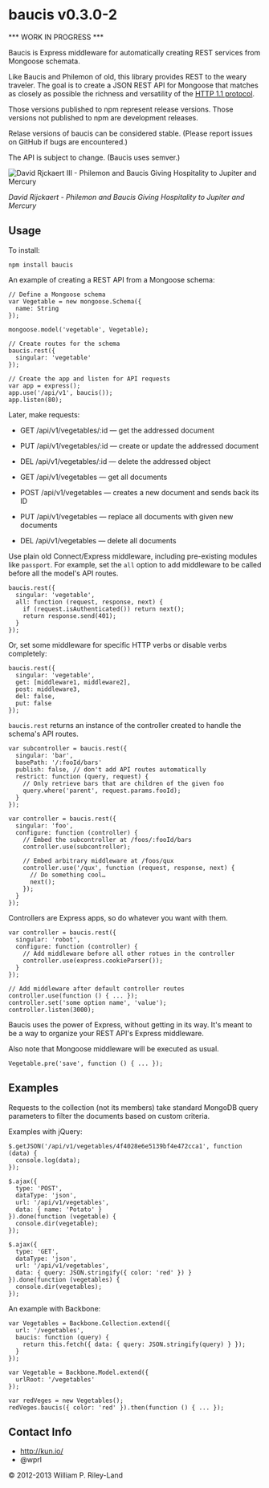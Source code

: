 baucis v0.3.0-2
===============

*** WORK IN PROGRESS ***

Baucis is Express middleware for automatically creating REST services from Mongoose schemata.

Like Baucis and Philemon of old, this library provides REST to the weary traveler.  The goal is to create a JSON REST API for Mongoose that matches as closely as possible the richness and versatility of the [HTTP 1.1 protocol](http://www.w3.org/Protocols/rfc2616/rfc2616.html).

Those versions published to npm represent release versions.  Those versions not published to npm are development releases.

Relase versions of baucis can be considered stable.  (Please report issues on  GitHub if bugs are encountered.)

The API is subject to change.  (Baucis uses semver.)

![David Rjckaert III - Philemon and Baucis Giving Hospitality to Jupiter and Mercury](http://github.com/wprl/baucis/raw/master/david_rijckaert_iii-philemon_and_baucis.jpg "Hermes is like: 'Hey Baucis, don't kill that goose.  And thanks for the REST.'")

*David Rijckaert - Philemon and Baucis Giving Hospitality to Jupiter and Mercury*

Usage
-----

To install:

    npm install baucis

An example of creating a REST API from a Mongoose schema:

    // Define a Mongoose schema
    var Vegetable = new mongoose.Schema({
      name: String
    });

    mongoose.model('vegetable', Vegetable);

    // Create routes for the schema
    baucis.rest({
      singular: 'vegetable'
    });

    // Create the app and listen for API requests
    var app = express();
    app.use('/api/v1', baucis());
    app.listen(80);

Later, make requests:

 * GET /api/v1/vegetables/:id &mdash; get the addressed document
 * PUT /api/v1/vegetables/:id &mdash; create or update the addressed document
 * DEL /api/v1/vegetables/:id &mdash; delete the addressed object

 * GET /api/v1/vegetables &mdash; get all documents
 * POST /api/v1/vegetables &mdash; creates a new document and sends back its ID
 * PUT /api/v1/vegetables &mdash; replace all documents with given new documents
 * DEL /api/v1/vegetables &mdash; delete all documents

Use plain old Connect/Express middleware, including pre-existing modules like `passport`.  For example, set the `all` option to add middleware to be called before all the model's API routes.

    baucis.rest({
      singular: 'vegetable',
      all: function (request, response, next) {
        if (request.isAuthenticated()) return next();
        return response.send(401);
      }
    });

Or, set some middleware for specific HTTP verbs or disable verbs completely:

    baucis.rest({
      singular: 'vegetable',
      get: [middleware1, middleware2],
      post: middleware3,
      del: false,
      put: false
    });

`baucis.rest` returns an instance of the controller created to handle the schema's API routes.

    var subcontroller = baucis.rest({
      singular: 'bar',
      basePath: '/:fooId/bars'
      publish: false, // don't add API routes automatically
      restrict: function (query, request) {
        // Only retrieve bars that are children of the given foo
        query.where('parent', request.params.fooId);
      }
    });

    var controller = baucis.rest({
      singular: 'foo',
      configure: function (controller) {
        // Embed the subcontroller at /foos/:fooId/bars
        controller.use(subcontroller);

        // Embed arbitrary middleware at /foos/qux
        controller.use('/qux', function (request, response, next) {
          // Do something cool…
          next();
        });
      }
    });

Controllers are Express apps, so do whatever you want with them.

    var controller = baucis.rest({
      singular: 'robot',
      configure: function (controller) {
        // Add middleware before all other rotues in the controller
        controller.use(express.cookieParser());
      }
    });

    // Add middleware after default controller routes
    controller.use(function () { ... });
    controller.set('some option name', 'value');
    controller.listen(3000);

Baucis uses the power of Express, without getting in its way.  It's meant to be a way to organize your REST API's Express middleware.

Also note that Mongoose middleware will be executed as usual.

    Vegetable.pre('save', function () { ... });

Examples
--------

Requests to the collection (not its members) take standard MongoDB query parameters to filter the documents based on custom criteria.

Examples with jQuery:

    $.getJSON('/api/v1/vegetables/4f4028e6e5139bf4e472cca1', function (data) {
      console.log(data);
    });

    $.ajax({
      type: 'POST',
      dataType: 'json',
      url: '/api/v1/vegetables',
      data: { name: 'Potato' }
    }).done(function (vegetable) {
      console.dir(vegetable);
    });

    $.ajax({
      type: 'GET',
      dataType: 'json',
      url: '/api/v1/vegetables',
      data: { query: JSON.stringify({ color: 'red' }) }
    }).done(function (vegetables) {
      console.dir(vegetables);
    });

An example with Backbone:

    var Vegetables = Backbone.Collection.extend({
      url: '/vegetables',
      baucis: function (query) {
        return this.fetch({ data: { query: JSON.stringify(query) } });
      }
    });

    var Vegetable = Backbone.Model.extend({
      urlRoot: '/vegetables'
    });

    var redVeges = new Vegetables();
    redVeges.baucis({ color: 'red' }).then(function () { ... });

Contact Info
------------

 * http://kun.io/
 * @wprl

&copy; 2012-2013 William P. Riley-Land
